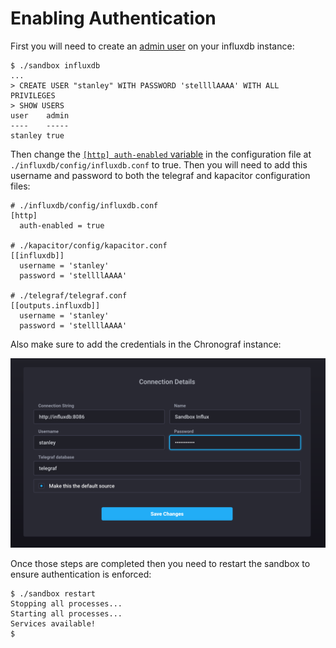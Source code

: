 # Enabling Authentication

First you will need to create an [admin user](https://docs.influxdata.com/influxdb/v1.4/query_language/authentication_and_authorization/#authorization) on your influxdb instance:

```
$ ./sandbox influxdb
...
> CREATE USER "stanley" WITH PASSWORD 'stellllAAAA' WITH ALL PRIVILEGES
> SHOW USERS
user    admin
----    -----
stanley true
```

Then change the [`[http] auth-enabled` variable](https://docs.influxdata.com/influxdb/v1.4/query_language/authentication_and_authorization/#set-up-authentication) in the configuration file at `./influxdb/config/influxdb.conf` to true. Then you will need to add this username and password to both the telegraf and kapacitor configuration files:

```
# ./influxdb/config/influxdb.conf
[http]
  auth-enabled = true

# ./kapacitor/config/kapacitor.conf
[[influxdb]]
  username = 'stanley'
  password = 'stellllAAAA'

# ./telegraf/telegraf.conf
[[outputs.influxdb]]
  username = 'stanley'
  password = 'stellllAAAA'
```

Also make sure to add the credentials in the Chronograf instance:

![add creds to chronograf](../images/add-password-chronograf.png)

Once those steps are completed then you need to restart the sandbox to ensure authentication is enforced:

```
$ ./sandbox restart
Stopping all processes...
Starting all processes...
Services available!
$
```
